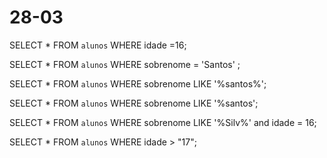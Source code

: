 # 28-03

SELECT * FROM `alunos` WHERE idade =16;

SELECT * FROM `alunos` WHERE sobrenome = 'Santos' ;

SELECT * FROM `alunos` WHERE sobrenome LIKE '%santos%';

SELECT * FROM `alunos` WHERE sobrenome LIKE '%santos';

SELECT * FROM `alunos` WHERE sobrenome LIKE '%Silv%' and idade = 16;

SELECT * FROM `alunos` WHERE idade > "17";
